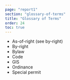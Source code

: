 ```yaml
---
page: "report1"
section: "glossary-of-terms"
title: "Glossary of Terms"
order: 24
toc: true
---
```

- As-of-right (see by-right)
- By-right
- Bylaw
- Code
- GIS
- Ordinance
- Special permit